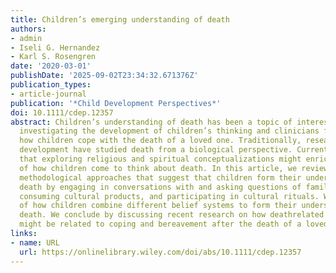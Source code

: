 ```yaml
---
title: Children’s emerging understanding of death
authors:
- admin
- Iseli G. Hernandez
- Karl S. Rosengren
date: '2020-03-01'
publishDate: '2025-09-02T23:34:32.671376Z'
publication_types:
- article-journal
publication: '*Child Development Perspectives*'
doi: 10.1111/cdep.12357
abstract: Children’s understanding of death has been a topic of interest to researchers
  investigating the development of children’s thinking and clinicians focusing on
  how children cope with the death of a loved one. Traditionally, researchers in cognitive
  development have studied death from a biological perspective. Current research suggests
  that exploring religious and spiritual conceptualizations might enrich our understanding
  of how children come to think about death. In this article, we review different
  methodological approaches that suggest that children form their understanding of
  death by engaging in conversations with and asking questions of family members,
  consuming cultural products, and participating in cultural rituals. We provide examples
  of how children combine different belief systems to form their understanding of
  death. We conclude by discussing recent research on how deathrelated socialization
  might be related to coping and bereavement after the death of a loved one.
links:
- name: URL
  url: https://onlinelibrary.wiley.com/doi/abs/10.1111/cdep.12357
---
```

